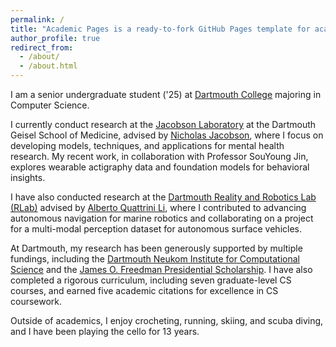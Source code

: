```yaml
---
permalink: /
title: "Academic Pages is a ready-to-fork GitHub Pages template for academic personal websites"
author_profile: true
redirect_from: 
  - /about/
  - /about.html
---
```


I am a senior undergraduate student ('25) at [Dartmouth College](https://home.dartmouth.edu/) majoring in Computer Science.

I currently conduct research at the [Jacobson Laboratory](https://geiselmed.dartmouth.edu/jacobsonlab/) at the Dartmouth Geisel School of Medicine, advised by [Nicholas Jacobson](https://www.nicholasjacobson.com/), where I focus on developing models, techniques, and applications for mental health research. My recent work, in collaboration with Professor SouYoung Jin, explores wearable actigraphy data and foundation models for behavioral insights.

I have also conducted research at the [Dartmouth Reality and Robotics Lab (RLab)](https://rlab.cs.dartmouth.edu/home/) advised by [Alberto Quattrini Li](https://rlab.cs.dartmouth.edu/albertoq/), where I contributed to advancing autonomous navigation for marine robotics and collaborating on a project for a multi-modal perception dataset for autonomous surface vehicles.

At Dartmouth, my research has been generously supported by multiple fundings, including the [Dartmouth Neukom Institute for Computational Science](https://neukom.dartmouth.edu/funding/students/neukom-scholars-program) and the [James O. Freedman Presidential Scholarship](https://students.dartmouth.edu/ugar/research/programs/presidential-scholars). I have also completed a rigorous curriculum, including seven graduate-level CS courses, and earned five academic citations for excellence in CS coursework.

Outside of academics, I enjoy crocheting, running, skiing, and scuba diving, and I have been playing the cello for 13 years.